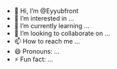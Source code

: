 - 👋 Hi, I’m @Eyyubfront
- 👀 I’m interested in ...
- 🌱 I’m currently learning ...
- 💞️ I’m looking to collaborate on ...
- 📫 How to reach me ...
- 😄 Pronouns: ...
- ⚡ Fun fact: ...

<!---
Eyyubfront/Eyyubfront is a ✨ special ✨ repository because its `README.md` (this file) appears on your GitHub profile.
You can click the Preview link to take a look at your changes.
--->
